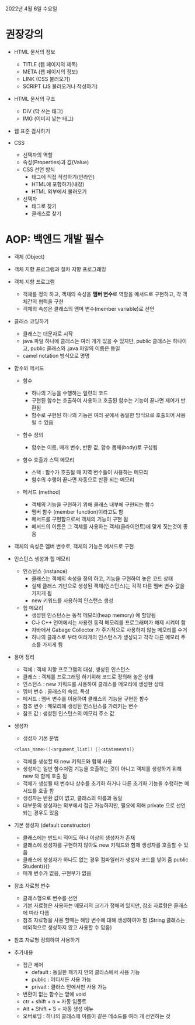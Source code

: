 2022년 4월 6일 수요일


# 권장강의

- HTML 문서의 정보
    - TITLE (웹 페이지의 제목)
    - META (웹 페이지의 정보)
    - LINK (CSS 불러오기)
    - SCRIPT (JS 불러오거나 작성하기)

- HTML 문서의 구조
    - DIV (막 쓰는 태그)
    - IMG (이미지 넣는 태그)

- 웹 표준 검사하기

- CSS
    - 선택자의 역할
    - 속성(Properties)과 값(Value)
    - CSS 선언 방식
        - 태그에 직접 작성하기(인라인)
        - HTML에 포함하기(내장)
        - HTML 외부에서 불러오기
    - 선택자
        - 태그로 찾기
        - 클래스로 찾기


#  AOP: 백엔드 개발 필수

- 객체 (Object)
- 객체 지향 프로그램과 절차 지향 프로그래밍
- 객체 지향 프로그램
    - 객체를 정의 하고, 객체의 속성을 **멤버 변수**로 역할을 메서드로 구현하고, 각 객체간의 협력을 구현
    - 객체의 속성은 클래스의 멤머 변수(member variable)로 선언

- 클래스 코딩하기
    - 클래스는 대문자로 시작
    - java 파일 하나에 클래스는 여러 개가 있을 수 있지만, public 클래스는 하나이고, public 클래스와 .java 파일의 이름은 동일
    - camel notation 방식으로 명명

- 함수와 메서드
    - 함수
        - 하나의 기능을 수행하는 일련의 코드
        - 구현된 함수는 호출하여 사용하고 호출된 함수는 기능이 끝나면 제어가 반환됨
        - 함수로 구현된 하나의 기능은 여러 곳에서 동일한 방식으로 호출되어 사용될 수 있음
    - 함수 정의
        - 함수는 이름, 매개 변수, 반환 값, 함수 몸체(body)로 구성됨
    - 함수 호출과 스택 메모리
        - 스택 : 함수가 호출될 때 지역 변수들이 사용하는 메모리
        - 함수의 수행이 끝나면 자동으로 반환 되는 메모리

    - 메서드 (method)
        - 객체의 기능을 구현하기 위해 클래스 내부에 구현되는 함수
        - 멤버 함수 (member function)이라고도 함
        - 메서드를 구현함으로써 객체의 기능이 구현 됨
        - 메서드의 이름은 그 객체를 사용하는 객체(클라이언트)에 맞게 짓는것이 좋음

- 객체의 속성은 멤버 변수로, 객체의 기능은 메서드로 구현

- 인스턴스 생성과 힙 메모리
    - 인스턴스 (instance)
        - 클래스는 객체의 속성을 정의 하고, 기능을 구현하여 놓은 코드 상태
        - 실제 클래스 기반으로 생성된 객체(인스턴스)는 각각 다른 멤버 변수 값을 가지게 됨
        - new 키워드를 사용하여 인스턴스 생성
    - 힙 메모리
        - 생성된 인스턴스는 동적 메모리(heap memory) 에 할당됨
        - C나 C++ 언어에서는 사용한 동적 메모리를 프로그래머가 해제 시켜야 함
        - 자바에서 Gabage Collector 가 주기적으로 사용하지 않늠 메모리를 수거
        - 하나의 클래스로 부터 여러개의 인스턴스가 생성되고 각각 다른 메모리 주소를 가지게 됨

- 용어 정리
    - 객체 : 객체 지향 프로그램의 대상, 생성된 인스턴스  
    - 클래스 : 객체를 프로그래밍 하기위해 코드로 정의해 놓은 상태
    - 인스턴스 : new 키워드를 사용하여 클래스를 메모리에 생성한 상태
    - 멤버 변수 : 클래스의 속성, 특성
    - 메서드 : 멤버 변수를 이용하여 클래스의 기능을 구현한 함수
    - 참조 변수 : 메모리에 생성된 인스턴스를 가리키는 변수
    - 참조 값 : 생성된 인스턴스의 메모리 주소 값

- 생성자
    - 생성자 기본 문법
    ```java
    <class_name>([<argument_list]) {[<statements]}
    ```
    - 객체를 생성할 때 new 키워드와 함께 사용
    - 생성자는 일반 함수처럼 기능을 호출하는 것이 아니고 객체를 생성하기 위해 new 와 함께 호출 됨
    - 객체가 생성될 때 변수나 상수를 초기화 하거나 다른 초기화 기능을 수행하는 메서드를 호출 함
    - 생성자는 반환 값이 없고, 클래스의 이름과 동일
    - 대부분의 생성자는 외부에서 접근 가능하지만, 필요에 의해 private 으로 선언되는 경우도 있음

- 기본 생성자 (default constructor)
    - 클래스에는 반드시 적어도 하나 이상의 생성자가 존재
    - 클래스에 생성자를 구현하지 않아도 new 키워드와 함께 생성자를 호출할 수 있음
    - 클래스에 생성자가 하나도 없는 경우 컴파일러가 생성자 코드를 넣어 줌 public Student(){}
    - 매개 변수가 없음, 구현부가 없음

- 참조 자료형 변수
    - 클래스형으로 변수를 선언
    - 기본 자료형은 사용하는 메모리의 크기가 정해져 있지만, 참조 자료형은 클래스에 따라 다름
    - 참조 자료형을 사용 할때는 해당 변수에 대해 생성하여야 함  (String 클래스는 예외적으로 생성하지 않고 사용할 수 있음)

- 참조 자료형 정의하여 사용하기

- 추가내용
    - 접근 제어
        - default : 동일한 패키지 안의 클라스에서 사용 가능
        - public : 어디서든 사용 가능
        - privait : 클라스 안에서만 사용 가능
    - 변환이 없는 함수는 앞에 void
    - ctr + shift + o = 자동 임폴트
    - Alt + Shift + S = 자동 생성 메뉴
    - 오버로딩 : 하나의 클래스에 이름이 같은 메소드를 여러 개 선언하는 것
